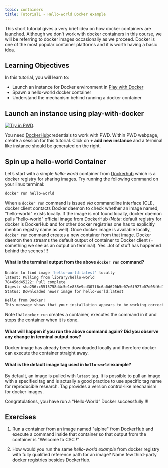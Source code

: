 ```yaml
---
topic: containers
title: Tutorial1 - Hello-world Docker example
---
```


This short tutorial gives a very brief idea on how docker containers are launched. Although we don't work with docker containers in this course, we will be referring to docker images occasionally as we proceed. Docker is one of the most popular container platforms and it is worth having a basic idea.

## Learning Objectives
In this tutorial, you will learn to: 
- Launch an instance for Docker environment in [Play with Docker](https://labs.play-with-docker.com/)
- Spawn a hello-world docker container 
- Understand the mechanism behind running a docker container

## Launch an instance using play-with-docker
[![Try in PWD](https://cdn.rawgit.com/play-with-docker/stacks/cff22438/assets/images/button.png)](http://labs.play-with-docker.com/). 

You need [DockerHub](https://hub.docker.com/)credentials to work with PWD. Within PWD webpage, create a session for this tutorial. Click on **+ add new instance** and a terminal like instance should be generated on the right. 

## Spin up a hello-world Container 

Let’s start with a simple *hello-world* container from [Dockerhub](https://hub.docker.com) which is a docker registry for sharing images. Try running the following command on your linux terminal:

```bash
docker run hello-world
```
When a `docker run` command is issued *via* commandline interface (CLI), docker client contacts Docker daemon to check whether an image named, "hello-world" exists locally. If the image is not found locally, docker daemon pulls "hello-world" official image from DockerHub (*Note*: default registry for docker is DockerHub and for other docker registries one has to explicitly mention registry name as well). Once docker image is available locally, `docker run` command creates a new container from that image. Docker daemon then streams the default output of container to Docker client (= something we see as an output on terminal). Yes...lot of stuff has happened behind the scenes !!!

#### What is the terminal output from the above `docker run` command? #####

  ```bash
  Unable to find image 'hello-world:latest' locally
  latest: Pulling from library/hello-world
  78445dd45222: Pull complete
  Digest: sha256:c5515758d4c5e1e838e9cd307f6c6a0d620b5e07e6f927b07d05f6d12a1ac8d7
  Status: Downloaded newer image for hello-world:latest

 Hello from Docker!
  This message shows that your installation appears to be working correctly.
 ```
 
Note that `docker run` creates a container, executes the command in it and stops the container when it is done.

#### What will happen if you run the above command again? Did you observe any change in terminal output now?

Docker image has already been downloaded locally and therefore docker can execute the container straight away.

#### What is the default image tag used in `hello-world` example?

By default, an image is pulled with `latest` tag. It is possible to pull an image with a specified tag and is actually a good practice to use specific tag name for reproducible research. Tag provides a version control-like mechanism for docker images.

Congratulations, you have run a “Hello-World” Docker successfully !!!

## Exercises

1. Run a container from an image named "alpine" from DockerHub and execute a command inside that container so that output from the container is "Welcome to CSC !"

2. How would you run the same *hello-world example* from docker registry with fully qualified reference path for an image? Name few third-party docker registries besides DockerHub.


